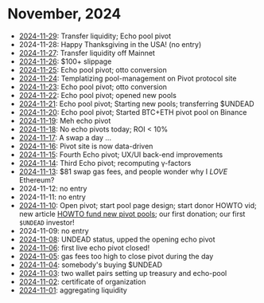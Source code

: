 # November, 2024

* [2024-11-29](29): Transfer liquidity; Echo pool pivot
* 2024-11-28: Happy Thanksgiving in the USA! (no entry)
* [2024-11-27](27): Transfer liquidity off Mainnet
* [2024-11-26](26): $100+ slippage
* [2024-11-25](25): Echo pool pivot; otto conversion
* [2024-11-24](24): Templatizing pool-management on Pivot protocol site
* [2024-11-23](23): Echo pool pivot; otto conversion
* [2024-11-22](22): Echo pool pivot; opened new pools
* [2024-11-21](21): Echo pool pivot; Starting new pools; transferring $UNDEAD
* [2024-11-20](20): Echo pool pivot; Started BTC+ETH pivot pool on Binance
* [2024-11-19](19): Meh echo pivot
* [2024-11-18](18): No echo pivots today; ROI < 10%
* [2024-11-17](17): A swap a day ...
* [2024-11-16](16): Pivot site is now data-driven
* [2024-11-15](15): Fourth Echo pivot; UX/UI back-end improvements
* [2024-11-14](14): Third Echo pivot; recomputing γ-factors
* [2024-11-13](13): $81 swap gas fees, and people wonder why I *LOVE* Ethereum?
* 2024-11-12: no entry
* 2024-11-11: no entry
* [2024-11-10](10): Open pivot; start pool page design; start donor HOWTO vid; new article [HOWTO fund new pivot pools](../../../articles/funding-pools.md); our first donation; our first `$UNDEAD` investor!
* 2024-11-09: no entry
* [2024-11-08](08): UNDEAD status, upped the opening echo pivot
* [2024-11-06](06): first live echo pivot closed!
* [2024-11-05](05): gas fees too high to close pivot during the day
* [2024-11-04](04): somebody's buying $UNDEAD
* [2024-11-03](03): two wallet pairs setting up treasury and echo-pool
* [2024-11-02](02): certificate of organization
* [2024-11-01](01): aggregating liquidity
